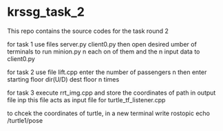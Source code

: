 # krssg_task_2
This repo contains the source codes for the task round 2 

for task 1 use files server.py  client0.py  then open desired umber of terminals to run minion.py n each on of them and the n input data to client0.py

for task 2 use file lift.cpp
enter the number of passengers n
then enter starting floor dir(U/D) dest floor n times

for task 3 execute rrt_img.cpp and store the coordinates of path in output file inp
this file acts as input file for turtle_tf_listener.cpp

to chcek the coordinates of turtle, in a new terminal write rostopic echo /turtle1/pose


